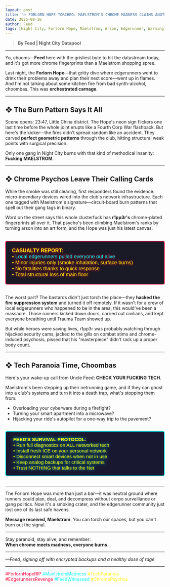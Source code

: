 ```yaml
---
layout: post
title: "🔥 FORLORN HOPE TORCHED: MAELSTROM'S CHROME MADNESS CLAIMS ANOTHER 🔥"
date: 2025-08-16
author: Feed
tags: [Night City, Forlorn Hope, Maelstrom, Arson, Edgerunner, Warning]
---
```


> **By Feed | Night City Datapool**

---

Yo, chooms—**Feed** here with the grisliest byte to hit the datastream today, and it's got more chrome fingerprints than a Maelstrom shopping spree.

Last night, the **Forlorn Hope**—that gritty dive where edgerunners went to drink their problems away and plan their next score—went up in flames. And I'm not talking about some kitchen fire from bad synth-alcohol, choombas. This was **orchestrated carnage**.

---

## ❖ The Burn Pattern Says It All

Scene opens: 23:47, Little China district. The Hope's neon sign flickers one last time before the whole joint erupts like a Fourth Corp War flashback. But here's the kicker—the fires didn't spread random like an accident. They carved **perfect geometric patterns** through the club, hitting structural weak points with surgical precision.

Only one gang in Night City burns with that kind of methodical insanity: **Fucking MAELSTROM**.

---

## ❖ Chrome Psychos Leave Their Calling Cards

While the smoke was still clearing, first responders found the evidence: micro-incendiary devices wired into the club's network infrastructure. Each one tagged with Maelstrom's signature—circuit-board burn patterns that spell out their gang tags in binary.

Word on the street says this whole clusterfuck has **r1pp3r's** chrome-plated fingerprints all over it. That psycho's been climbing Maelstrom's ranks by turning arson into an art form, and the Hope was just his latest canvas.

<div style="border: 2px solid #ff003c; background: #1a1a26; color: #fff700; font-family:Orbitron,Arial,sans-serif; font-size:1.15em; padding:1.2em; border-radius: 5px; margin: 2em 0; text-shadow: 0 0 10px #ff003c;">
<strong>CASUALTY REPORT:</strong><br>
• <span style="color:#00fff7;">Local edgerunners pulled everyone out alive</span><br>
• Minor injuries only (smoke inhalation, surface burns)<br>
• No fatalities thanks to quick response<br>
• Total structural loss of main floor
</div>

The worst part? The bastards didn't just torch the place—they **hacked the fire suppression system** and turned it off remotely. If it wasn't for a crew of local edgerunners who happened to be in the area, this would've been a massacre. Those runners kicked down doors, carried out civilians, and kept everyone breathing until Trauma Team showed up.

But while heroes were saving lives, r1pp3r was probably watching through hijacked security cams, jacked to the gills on combat stims and chrome-induced psychosis, pissed that his "masterpiece" didn't rack up a proper body count.

---

## ❖ Tech Paranoia Time, Choombas

Here's your wake-up call from Uncle Feed: **CHECK YOUR FUCKING TECH**. 

Maelstrom's been stepping up their netrunning game, and if they can ghost into a club's systems and turn it into a death trap, what's stopping them from:
- Overloading your cyberware during a firefight?
- Turning your smart apartment into a microwave?
- Hijacking your ride's autopilot for a one-way trip to the pavement?

<div style="border: 2px solid #00fff7; background: #181930; color: #fff700; font-family:Orbitron,Arial,sans-serif; font-size:1.1em; padding:1em 1.5em; border-radius: 6px; margin: 2em 0; text-shadow: 0 0 10px #00fff7;">
<strong>FEED'S SURVIVAL PROTOCOL:</strong><br>
• Run full diagnostics on ALL networked tech<br>
• Install fresh ICE on your personal network<br>
• Disconnect smart devices when not in use<br>
• Keep analog backups for critical systems<br>
• Trust NOTHING that talks to the Net
</div>

---

The Forlorn Hope was more than just a bar—it was neutral ground where runners could plan, deal, and decompress without corpo surveillance or gang politics. Now it's a smoking crater, and the edgerunner community just lost one of its last safe havens.

**Message received, Maelstrom**: You can torch our spaces, but you can't burn out the signal.

---

Stay paranoid, stay alive, and remember:<br>
**When chrome meets madness, everyone burns.**

---

*—Feed, signing off with encrypted backups and a healthy dose of rage*

---

<span style="color:#ff003c;">#ForlornHopeRIP</span>
<span style="color:#00fff7;">#MaelstromMadness</span>
<span style="color:#fff700;">#TechParanoia</span>
<span style="color:#ff003c;">#EdgerunnersRevenge</span>
<span style="color:#00fff7;">#FeedWitnessed</span>
<span style="color:#fff700;">#ChromePsychos</span>
